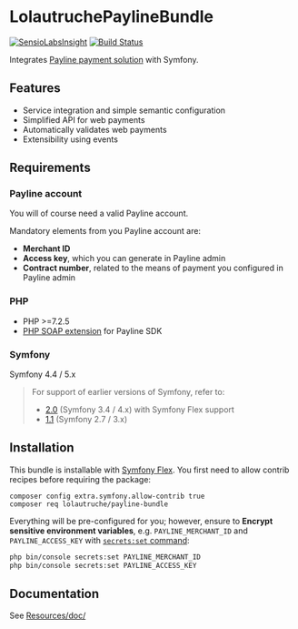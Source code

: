 # LolautruchePaylineBundle

[![SensioLabsInsight](https://insight.sensiolabs.com/projects/4d54fe75-e1ee-4c67-94b6-7db9bbbda418/big.png)](https://insight.sensiolabs.com/projects/4d54fe75-e1ee-4c67-94b6-7db9bbbda418)
[![Build Status](https://travis-ci.org/lolautruche/LolautruchePaylineBundle.svg?branch=master)](https://travis-ci.org/lolautruche/LolautruchePaylineBundle)

Integrates [Payline payment solution](http://www.payline.com/) with Symfony.


## Features

* Service integration and simple semantic configuration
* Simplified API for web payments
* Automatically validates web payments
* Extensibility using events


## Requirements

### Payline account
You will of course need a valid Payline account.

Mandatory elements from you Payline account are:
* **Merchant ID**
* **Access key**, which you can generate in Payline admin
* **Contract number**, related to the means of payment you configured in Payline admin

### PHP
* PHP >=7.2.5
* [PHP SOAP extension](http://php.net/soap) for Payline SDK

### Symfony
Symfony 4.4 / 5.x

> For support of earlier versions of Symfony, refer to:
> - [2.0](https://github.com/lolautruche/LolautruchePaylineBundle/tree/2.0) (Symfony 3.4 / 4.x) with Symfony Flex support
> - [1.1](https://github.com/lolautruche/LolautruchePaylineBundle/tree/1.1) (Symfony 2.7 / 3.x)


## Installation

This bundle is installable with [Symfony Flex](https://flex.symfony.com).
You first need to allow contrib recipes before requiring the package:

```
composer config extra.symfony.allow-contrib true
composer req lolautruche/payline-bundle
```

Everything will be pre-configured for you; however, ensure to **Encrypt sensitive environment variables**,
e.g. `PAYLINE_MERCHANT_ID` and `PAYLINE_ACCESS_KEY` with [`secrets:set` command](https://symfony.com/blog/new-in-symfony-4-4-encrypted-secrets-management):

````bash
php bin/console secrets:set PAYLINE_MERCHANT_ID
php bin/console secrets:set PAYLINE_ACCESS_KEY
````


## Documentation

See [Resources/doc/](Resources/doc/00-index.md)
